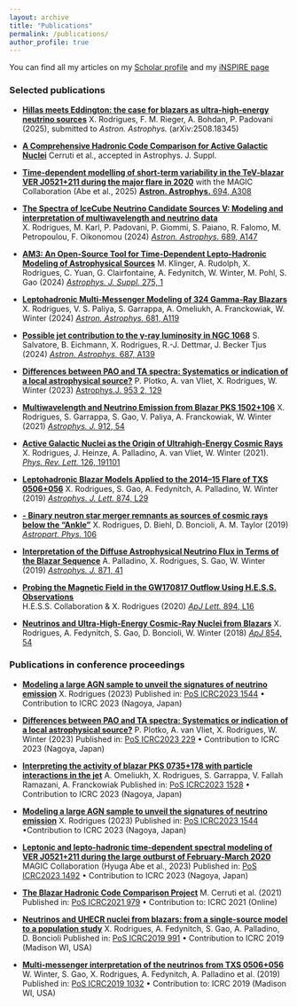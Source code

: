 ```yaml
---
layout: archive
title: "Publications"
permalink: /publications/
author_profile: true
---
```


You can find all my articles on my [Scholar profile](https://scholar.google.com/citations?user=_au_HbkAAAAJ&hl=en) and my [iNSPIRE page](https://inspirehep.net/authors/1730721?ui-citation-summary=true)

### Selected publications 

- [**Hillas meets Eddington: the case for blazars as ultra-high-energy neutrino sources**](https://arxiv.org/pdf/2508.18345)
  X. Rodrigues, F. M. Rieger, A. Bohdan, P. Padovani (2025), submitted to *Astron. Astrophys.* (arXiv:2508.18345)

- [**A Comprehensive Hadronic Code Comparison for Active Galactic Nuclei**](https://arxiv.org/pdf/2411.14218)
  Cerruti et al., accepted in Astrophys. J. Suppl.

- [**Time-dependent modelling of short-term variability in the TeV-blazar VER J0521+211 during the major flare in 2020**](https://arxiv.org/pdf/2412.15836)
  with the MAGIC Collaboration (Abe et al., 2025) [**Astron. Astrophys.** 694, A308](https://doi.org/10.1051/0004-6361/202451378)
  
- [**The Spectra of IceCube Neutrino Candidate Sources V: Modeling and interpretation of multiwavelength and neutrino data**](https://arxiv.org/pdf/2406.06667)  
  X. Rodrigues, M. Karl, P. Padovani, P. Giommi, S. Paiano, R. Falomo, M. Petropoulou, F. Oikonomou (2024) [*Astron. Astrophys.* 689, A147](https://www.aanda.org/articles/aa/full_html/2024/09/aa50592-24/aa50592-24.html)

- [**AM3: An Open-Source Tool for Time-Dependent Lepto-Hadronic Modeling of Astrophysical Sources**](https://arxiv.org/pdf/2312.13371)
  M. Klinger, A. Rudolph, X. Rodrigues, C. Yuan, G. Clairfontaine, A. Fedynitch, W. Winter, M. Pohl, S. Gao (2024) [*Astrophys. J. Suppl.* 275, 1](https://iopscience.iop.org/article/10.3847/1538-4365/ad725c)

- [**Leptohadronic Multi-Messenger Modeling of 324 Gamma-Ray Blazars**]()
  X. Rodrigues, V. S. Paliya, S. Garrappa, A. Omeliukh, A. Franckowiak, W. Winter (2024) [*Astron. Astrophys.* 681, A119](https://www.aanda.org/articles/aa/full_html/2024/01/aa47540-23/aa47540-23.html)

- [**Possible jet contribution to the γ-ray luminosity in NGC 1068**](https://arxiv.org/pdf/2310.20629)
  S. Salvatore, B. Eichmann, X. Rodrigues, R.-J. Dettmar, J. Becker Tjus (2024) [*Astron. Astrophys.* 687, A139](https://www.aanda.org/articles/aa/full_html/2024/07/aa48447-23/aa48447-23.html)

- [**Differences between PAO and TA spectra: Systematics or indication of a local astrophysical source?**](https://arxiv.org/pdf/2208.12274)
  P. Plotko, A. van Vliet, X. Rodrigues, W. Winter (2023) [Astrophys.J. 953 2, 129](https://doi.org/10.3847/1538-4357/acdf59) 

- [**Multiwavelength and Neutrino Emission from Blazar PKS 1502+106**](https://arxiv.org/pdf/2009.04026)
  X. Rodrigues, S. Garrappa, S. Gao, V. Paliya, A. Franckowiak, W. Winter (2021) [*Astrophys. J.* 912, 54](https://iopscience.iop.org/article/10.3847/1538-4357/abe87b)

- [**Active Galactic Nuclei as the Origin of Ultrahigh-Energy Cosmic Rays**](https://arxiv.org/pdf/2003.08392)  
  X. Rodrigues, J. Heinze, A. Palladino, A. van Vliet, W. Winter (2021). [*Phys. Rev. Lett.* 126, 191101](https://journals.aps.org/prl/abstract/10.1103/PhysRevLett.126.191101)

- [**Leptohadronic Blazar Models Applied to the 2014–15 Flare of TXS 0506+056**](https://arxiv.org/pdf/1812.05939)
  X. Rodrigues, S. Gao, A. Fedynitch, A. Palladino, W. Winter (2019) [*Astrophys. J. Lett.* 874, L29](https://iopscience.iop.org/article/10.3847/2041-8213/ab1267)

- [**- Binary neutron star merger remnants as sources of cosmic rays below the “Ankle”**](https://arxiv.org/pdf/1806.01624)
  X. Rodrigues, D. Biehl, D. Boncioli, A. M. Taylor (2019) [*Astropart. Phys.* 106](https://inspirehep.net/files/7c1627977da6ac224201b6491d0d1c9c)
- [**Interpretation of the Diffuse Astrophysical Neutrino Flux in Terms of the Blazar Sequence**](https://arxiv.org/pdf/1806.04769)
  A. Palladino, X. Rodrigues, S. Gao, W. Winter (2019) [*Astrophys. J.* 871, 41](https://iopscience.iop.org/article/10.3847/1538-4357/aaf507)

- [**Probing the Magnetic Field in the GW170817 Outflow Using H.E.S.S. Observations**](https://arxiv.org/pdf/2004.10105)  
  H.E.S.S. Collaboration & X. Rodrigues (2020) [*ApJ Lett.* 894, L16](https://iopscience.iop.org/article/10.3847/2041-8213/ab8b59) 

- [**Neutrinos and Ultra-High-Energy Cosmic-Ray Nuclei from Blazars**](https://arxiv.org/pdf/1711.02091)
  X. Rodrigues, A. Fedynitch, S. Gao, D. Boncioli, W. Winter (2018) [*ApJ* 854, 54](https://iopscience.iop.org/article/10.3847/1538-4357/aaa7ee)
  

### Publications in conference proceedings

- [**Modeling a large AGN sample to unveil the signatures of neutrino emission**](https://inspirehep.net/files/a2340481f6681d2f3bab89678f782083)
X. Rodrigues (2023)
Published in: [PoS ICRC2023 1544](https://doi.org/10.22323/1.444.1544) • Contribution to ICRC 2023 (Nagoya, Japan)

- [**Differences between PAO and TA spectra: Systematics or indication of a local astrophysical source?**](https://inspirehep.net/files/975e38b0e31d283a0c920d9657b7aa6d)
P. Plotko, A. van Vliet, X. Rodrigues, W. Winter (2023)
Published in: [PoS ICRC2023 229](https://doi.org/10.22323/1.444.0229) • Contribution to ICRC 2023 (Nagoya, Japan)

- [**Interpreting the activity of blazar PKS 0735+178 with particle interactions in the jet**](https://inspirehep.net/files/d60edaf7bca44f0ad109863a628aff46)
  A. Omeliukh, X. Rodrigues, S. Garrappa, V. Fallah Ramazani, A. Franckowiak
  Published in: [PoS ICRC2023 1528](https://doi.org/10.22323/1.444.1528) • Contribution to ICRC 2023 (Nagoya, Japan)

- [**Modeling a large AGN sample to unveil the signatures of neutrino emission**](https://inspirehep.net/files/a2340481f6681d2f3bab89678f782083)
X. Rodrigues (2023)
Published in: [PoS ICRC2023 1544](https://doi.org/10.22323/1.444.1544) •Contribution to ICRC 2023 (Nagoya, Japan)

- [**Leptonic and lepto-hadronic time-dependent spectral modeling of VER J0521+211 during the large outburst of February-March 2020**](https://inspirehep.net/files/254169f0443831d923a1a83c1acf31a1)
MAGIC Collaboration (Hyuga Abe et al., 2023)
Published in: [PoS ICRC2023 1492](https://doi.org/10.22323/1.444.1492) • Contribution to ICRC 2023 (Nagoya, Japan)

- [**The Blazar Hadronic Code Comparison Project**](https://arxiv.org/pdf/2107.06377)
M. Cerruti et al. (2021)
Published in: [PoS ICRC2021 979](https://doi.org/10.22323/1.395.0979) • Contribution to: ICRC 2021 (Online)

- [**Neutrinos and UHECR nuclei from blazars: from a single-source model to a population study**](https://inspirehep.net/files/ecb58c0d5f1952a9413af14f6d37c76a)
X. Rodrigues, A. Fedynitch, S. Gao, A. Palladino, D. Boncioli
Published in: [PoS ICRC2019 991](https://doi.org/10.22323/1.358.0991) • Contribution to ICRC 2019 (Madison WI, USA)

- [**Multi-messenger interpretation of the neutrinos from TXS 0506+056**](https://arxiv.org/pdf/1909.06289)
W. Winter, S. Gao, X. Rodrigues, A. Fedynitch, A. Palladino et al. (2019)
Published in: [PoS ICRC2019 1032](https://doi.org/10.22323/1.358.1032) • Contribution to: ICRC 2019 (Madison WI, USA)
  
